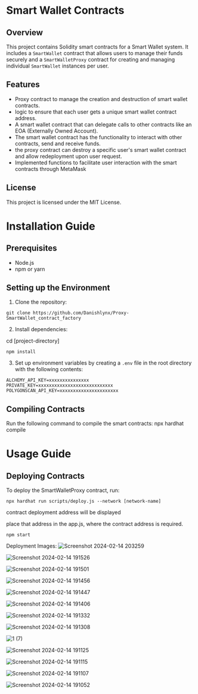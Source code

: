 # Smart Wallet Contracts

## Overview
This project contains Solidity smart contracts for a Smart Wallet system. It includes a `SmartWallet` contract that allows users to manage their funds securely and a `SmartWalletProxy` contract for creating and managing individual `SmartWallet` instances per user.

## Features
- Proxy contract to manage the creation and destruction of smart wallet contracts.
- logic to ensure that each user gets a unique smart wallet contract address.
- A smart wallet contract that can delegate calls to other contracts like an EOA (Externally Owned Account).
- The smart wallet contract has the functionality to interact with other contracts, send and receive funds.
- the proxy contract can destroy a specific user's smart wallet contract and allow redeployment upon user request.
- Implemented functions to facilitate user interaction with the smart contracts through MetaMask


## License
This project is licensed under the MIT License.


# Installation Guide

## Prerequisites
- Node.js
- npm or yarn

## Setting up the Environment
1. Clone the repository: 
```
git clone https://github.com/Danishlynx/Proxy-SmartWallet_contract_factory

```
2. Install dependencies:

cd [project-directory]
```
npm install
```

3. Set up environment variables by creating a `.env` file in the root directory with the following contents:
```
ALCHEMY_API_KEY=xxxxxxxxxxxxxxx
PRIVATE_KEY=xxxxxxxxxxxxxxxxxxxxxxxxxxxx
POLYGONSCAN_API_KEY=xxxxxxxxxxxxxxxxxxxxxx
```


## Compiling Contracts
Run the following command to compile the smart contracts:
npx hardhat compile

# Usage Guide

## Deploying Contracts

To deploy the SmartWalletProxy contract, run:
```
npx hardhat run scripts/deploy.js --network [network-name]
```

contract deployment address will be displayed

place that address in the app.js, where the contract address is required.

```
npm start
``` 




Deployment Images:
![Screenshot 2024-02-14 203259](https://github.com/Danishlynx/Proxy-SmartWallet_contract_factory/assets/69537135/e7aeb4a4-9fae-4d95-8893-c5f80bdea0ad)

![Screenshot 2024-02-14 191526](https://github.com/Danishlynx/Proxy-SmartWallet_contract_factory/assets/69537135/11a57759-8902-49a3-8c26-6933f56e9448)

![Screenshot 2024-02-14 191501](https://github.com/Danishlynx/Proxy-SmartWallet_contract_factory/assets/69537135/8dfc6aa1-014d-4c45-b53c-62c9ef8ebdec)

![Screenshot 2024-02-14 191456](https://github.com/Danishlynx/Proxy-SmartWallet_contract_factory/assets/69537135/fb8e9f33-6f52-4585-8181-2cf6278d032b)

![Screenshot 2024-02-14 191447](https://github.com/Danishlynx/Proxy-SmartWallet_contract_factory/assets/69537135/2dfd71fc-a70c-456f-a591-5e18c72cf534)

![Screenshot 2024-02-14 191406](https://github.com/Danishlynx/Proxy-SmartWallet_contract_factory/assets/69537135/ad764ccf-b12a-4dc5-ae16-f308a5ec9513)

![Screenshot 2024-02-14 191332](https://github.com/Danishlynx/Proxy-SmartWallet_contract_factory/assets/69537135/f01e2fba-453f-4a55-8cbd-f03c0a03d3ac)

![Screenshot 2024-02-14 191308](https://github.com/Danishlynx/Proxy-SmartWallet_contract_factory/assets/69537135/4ccea338-6c02-46da-9ddd-0b96b84c43b0)

![1 (7)](https://github.com/Danishlynx/Proxy-SmartWallet_contract_factory/assets/69537135/9387a0a0-fbff-44ff-a6cd-1335c75bc245)


![Screenshot 2024-02-14 191125](https://github.com/Danishlynx/Proxy-SmartWallet_contract_factory/assets/69537135/6bbc05e6-b70d-42e3-b8d5-6e93be1a9344)

![Screenshot 2024-02-14 191115](https://github.com/Danishlynx/Proxy-SmartWallet_contract_factory/assets/69537135/e7ffef92-31f8-4493-b0d8-ac6a916e96f2)

![Screenshot 2024-02-14 191107](https://github.com/Danishlynx/Proxy-SmartWallet_contract_factory/assets/69537135/bf652ecf-33ed-4428-8587-a9d447e38af0)

![Screenshot 2024-02-14 191052](https://github.com/Danishlynx/Proxy-SmartWallet_contract_factory/assets/69537135/f799a1bf-5898-4f79-876d-cf1afff53236)




